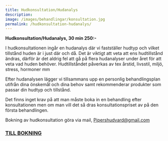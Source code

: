```yaml
---
title: Hudkonsultation/Hudanalys
description:
image: /images/behandlingar/konsultation.jpg
permalink: /hudkonsultation-hudanalys/
---
```


**Hudkonsultation/Hudanalys, 30 min 250:-**

I hudkonsultationen ing&aring;r en hudanalys där vi fastställer hudtyp och vilket tillst&aring;nd huden är i just där och d&aring;. Det är viktigt att veta att ens hudtillst&aring;nd ändras, därför är det aldrig fel att g&aring; p&aring; flera hudanalyser under &aring;ret för att veta vad huden behöver. Hudtillst&aring;ndet p&aring;verkas av tex &aring;rstid, livsstil, miljö, stress, hormoner mm

Efter hudanalysen lägger vi tillsammans upp en personlig behandlingsplan utifr&aring;n dina önskem&aring;l och dina behov samt rekommenderar produkter som passar din hudtyp och tillst&aring;nd.

Det finns inget krav p&aring; att man m&aring;ste boka in en behandling efter konsultationen men om man vill det s&aring; dras konsultationspriset av p&aring; den första behandlingen.

Bokning av hudkonsultation göra via mail, Pipershudvard@gmail.com

### [TILL BOKNING](/bokning/)